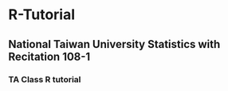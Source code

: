 # R-Tutorial
## National Taiwan University     Statistics with Recitation     108-1 
### TA Class R tutorial
